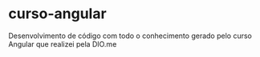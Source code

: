 # curso-angular
Desenvolvimento de código com todo o conhecimento gerado pelo curso Angular que realizei pela DIO.me
